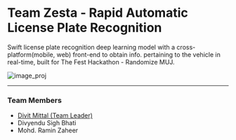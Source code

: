 # Team Zesta - Rapid Automatic License Plate Recognition
Swift license plate recognition deep learning model with a cross-platform(mobile, web) front-end to obtain info. pertaining to the vehicle in real-time, built for The Fest Hackathon - Randomize MUJ.

![image_proj](https://github.com/DivitMittal/zesta-license-plate-recog/blob/master/assets/image_proj.jpg?raw=true)

---

### Team Members
- [Divit Mittal (Team Leader)](https://github.com/DivitMittal)
- Divyendu Sigh Bhati
- Mohd. Ramin Zaheer

